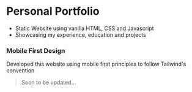 # Personal Portfolio

- Static Website using vanilla HTML, CSS and Javascript
- Showcasing my experience, education and projects

### Mobile First Design

Developed this website using mobile first principles to follow Tailwind's convention

> Soon to be updated...

